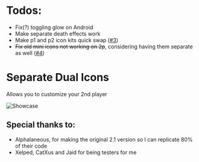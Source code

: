 # Todos:
- Fix(?) toggling glow on Android
- Make separate death effects work
- Make p1 and p2 icon kits quick swap ([#3](https://github.com/Weebifying/separate-dual-icons-geode/issues/3))
- ~~Fix old mini icons not working on 2p~~, considering having them separate as well ([#4](https://github.com/Weebifying/separate-dual-icons-geode/issues/4))

# Separate Dual Icons

Allows you to customize your 2nd player

![Showcase](weebify.separate_dual_icons/image.png)

## Special thanks to:
- Alphalaneous, for making the original 2.1 version so I can replicate 80% of their code
- Xelped, CatXus and Jaid for being testers for me